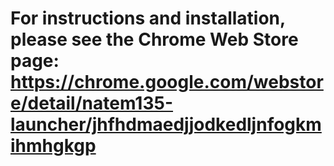 # For instructions and installation, please see the Chrome Web Store page: https://chrome.google.com/webstore/detail/natem135-launcher/jhfhdmaedjjodkedljnfogkmihmhgkgp
